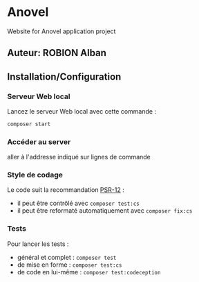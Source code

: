 # Anovel
Website for Anovel application project

## Auteur: ROBION Alban

## Installation/Configuration

### Serveur Web local

Lancez le serveur Web local avec cette commande :
```bash
composer start
```

### Accéder au server

aller à l'addresse indiqué sur lignes de commande 

### Style de codage

Le code suit la recommandation [PSR-12](https://www.php-fig.org/psr/psr-12/) :
- il peut être contrôlé avec `composer test:cs`
- il peut être reformaté automatiquement avec `composer fix:cs`


### Tests

Pour lancer les tests :
- général et complet : `composer test`
- de mise en forme : `composer test:cs`
- de code en lui-même : `composer test:codeception`

